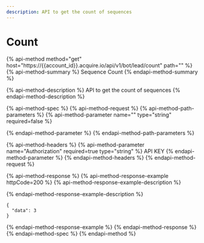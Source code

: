 ```yaml
---
description: API to get the count of sequences
---
```


# Count

{% api-method method="get" host="https://{{account\_id}}.acquire.io/api/v1/bot/lead/count" path="" %}
{% api-method-summary %}
Sequence Count
{% endapi-method-summary %}

{% api-method-description %}
API to get the count of sequences
{% endapi-method-description %}

{% api-method-spec %}
{% api-method-request %}
{% api-method-path-parameters %}
{% api-method-parameter name="" type="string" required=false %}

{% endapi-method-parameter %}
{% endapi-method-path-parameters %}

{% api-method-headers %}
{% api-method-parameter name="Authorization" required=true type="string" %}
API KEY
{% endapi-method-parameter %}
{% endapi-method-headers %}
{% endapi-method-request %}

{% api-method-response %}
{% api-method-response-example httpCode=200 %}
{% api-method-response-example-description %}

{% endapi-method-response-example-description %}

```
{
  "data": 3
}

```
{% endapi-method-response-example %}
{% endapi-method-response %}
{% endapi-method-spec %}
{% endapi-method %}

